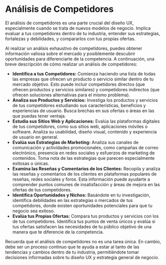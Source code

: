 # Análisis de Competidores

El análisis de competidores es una parte crucial del diseño UX, especialmente cuando se trata de nuevos modelos de negocio. Implica evaluar a tus competidores dentro de tu industria, entender sus estrategias, fortalezas y debilidades, y compararlos con tus propias ofertas.

Al realizar un análisis exhaustivo de competidores, puedes obtener información valiosa sobre el mercado y posiblemente descubrir oportunidades para diferenciarte de la competencia. A continuación, una breve descripción de cómo realizar un análisis de competidores:

- **Identifica a tus Competidores:** Comienza haciendo una lista de todas las empresas que ofrecen un producto o servicio similar dentro de tu mercado objetivo. Esto puede incluir competidores directos (que ofrecen productos y servicios similares) y competidores indirectos (que ofrecen soluciones alternativas para el mismo problema).
- **Analiza sus Productos y Servicios:** Investiga los productos y servicios de tus competidores estudiando sus características, beneficios y experiencias de usuario. Busca brechas en sus ofertas o áreas en las que puedas tener ventaja.
- **Estudia sus Sitios Web y Aplicaciones:** Evalúa las plataformas digitales de tus competidores, como sus sitios web, aplicaciones móviles o software. Analiza su usabilidad, diseño visual, contenido y experiencia de usuario en general.
- **Evalúa sus Estrategias de Marketing:** Analiza sus canales de comunicación y actividades promocionales, como campañas de correo electrónico, presencia en redes sociales y esfuerzos de marketing de contenidos. Toma nota de las estrategias que parecen especialmente exitosas o únicas.
- **Examina las Reseñas y Comentarios de los Clientes:** Recopila y analiza las reseñas y comentarios de los clientes en plataformas populares de reseñas, redes sociales y foros. Esta información puede ayudarte a comprender puntos comunes de insatisfacción y áreas de mejora en las ofertas de tus competidores.
- **Identifica Oportunidades y Nichos:** Basándote en tu investigación, identifica debilidades en las estrategias o mercados de tus competidores, donde existen oportunidades potenciales para que tu negocio sea exitoso.
- **Evalúa tus Propias Ofertas:** Compara tus productos y servicios con los de tus competidores. Identifica tus puntos de venta únicos y evalúa si tus ofertas satisfacen las necesidades de tu público objetivo de una manera que te diferencie de la competencia.

Recuerda que el análisis de competidores no es una tarea única. En cambio, debe ser un proceso continuo que te ayuda a estar al tanto de las tendencias y cambios dentro de tu industria, permitiéndote tomar decisiones informadas sobre tu diseño UX y estrategia general de negocio.
